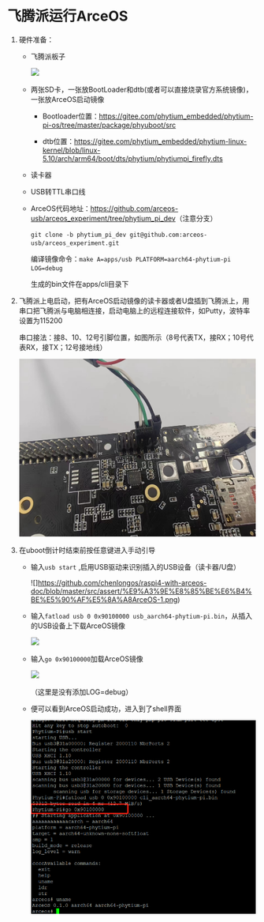 # 飞腾派运行ArceOS

1. 硬件准备：
   * 飞腾派板子
   
     ![](https://github.com/chenlongos/raspi4-with-arceos-doc/blob/master/src/assert/%E9%A3%9E%E8%85%BE%E6%B4%BE%E5%9B%BE%E7%89%87.jpg)
   
   * 两张SD卡，一张放BootLoader和dtb(或者可以直接烧录官方系统镜像)，一张放ArceOS启动镜像

     * Bootloader位置：<https://gitee.com/phytium_embedded/phytium-pi-os/tree/master/package/phyuboot/src>

     * dtb位置：<https://gitee.com/phytium_embedded/phytium-linux-kernel/blob/linux-5.10/arch/arm64/boot/dts/phytium/phytiumpi_firefly.dts>
   
   * 读卡器
   
   * USB转TTL串口线
   
   * ArceOS代码地址：<https://github.com/arceos-usb/arceos_experiment/tree/phytium_pi_dev>（注意分支）
  
     `git clone -b phytium_pi_dev git@github.com:arceos-usb/arceos_experiment.git`
     
     编译镜像命令：`make A=apps/usb PLATFORM=aarch64-phytium-pi LOG=debug`

     生成的bin文件在apps/cli目录下



   
2. 飞腾派上电启动，把有ArceOS启动镜像的读卡器或者U盘插到飞腾派上，用串口把飞腾派与电脑相连接，启动电脑上的远程连接软件，如Putty，波特率设置为115200

   串口接法：接8、10、12号引脚位置，如图所示（8号代表TX，接RX；10号代表RX，接TX；12号接地线）

   ![](assert/飞腾派串口连接示意图.jpg)

3. 在uboot倒计时结束前按任意键进入手动引导
   * 输入`usb start` ,启用USB驱动来识别插入的USB设备（读卡器/U盘）
   
     ![]https://github.com/chenlongos/raspi4-with-arceos-doc/blob/master/src/assert/%E9%A3%9E%E8%85%BE%E6%B4%BE%E5%90%AF%E5%8A%A8ArceOS-1.png)
   
   * 输入`fatload usb 0 0x90100000 usb_aarch64-phytium-pi.bin`，从插入的USB设备上下载ArceOS镜像
   
     ![](https://github.com/chenlongos/raspi4-with-arceos-doc/blob/master/src/assert/%E9%A3%9E%E8%85%BE%E6%B4%BE%E5%90%AF%E5%8A%A8ArceOS-2.png)
   
   * 输入`go 0x90100000`加载ArceOS镜像
   
     ![](https://github.com/chenlongos/raspi4-with-arceos-doc/blob/master/src/assert/%E9%A3%9E%E8%85%BE%E6%B4%BE%E5%90%AF%E5%8A%A8ArceOS-3.png)
   
     （这里是没有添加LOG=debug）
   
   * 便可以看到ArceOS启动成功，进入到了shell界面
   
     ![](assert/飞腾派启动ArceOS-3.png)

